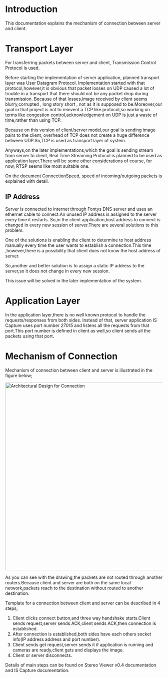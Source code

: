 # Introduction #

This documentation explains the mechanism of connection between server and client.


# Transport Layer #

For transferring packets between server and client, Transmission Control Protocol is used.

Before starting the implementation of server application, planned transport layer was User Datagram Protocol. Implementation started with that protocol,however,it is obvious that packet losses on  UDP caused a lot of trouble in a transport that there should not be any packet drop during transmission. Because of that losses,image received by client seems blurry,corrupted , long story short , not as it is supposed to be.Moreover,our goal in that project is not to reinvent a TCP like protocol,so working on terms like congestion control,acknowledgement on UDP is just a waste of time,rather than using TCP.

Because on this version of client/server model,our goal is sending image pairs to the client, overhead of TCP does not create a huge difference between UDP.So,TCP is used as transport layer of system.

Anyways,on the later implementations,which the goal is sending stream from server to client, Real Time Streaming Protocol is planned to be used as application layer.There will be some other considerations of course, for now, RTSP seems like most suitable one.

On the document ConnectionSpeed, speed of incoming/outgoing packets is explained with detail.

## IP Address ##

Server is connected to internet through Fontys DNS server and uses an ethernet cable to connect.An unused IP address is assigned to the server every time it restarts. So,in the client application,host address to connect is changed in every new session of server.There are several solutions to this problem.

One of the solutions is enabling the client to determine to host address manually every time the user wants to establish a connection.This time ,however,there is a possibility that client does not know the host address of server.

So,another and better solution is to assign a static IP address to the server,so it does not change in every new session.

This issue will be solved in the later implementation of the system.

# Application Layer #

In the application layer,there is no well known protocol to handle the requests/responses from both sides. Instead of that, server application IS Capture uses port number _27015_ and listens all the requests from that port.This port number is defined in client as well,so client sends all the packets using that port.

# Mechanism of Connection #
Mechanism of connection between client and server is illustrated in the figure below;

<img src='http://3d-viewer-buffer.googlecode.com/files/Transferring%20Image%20Pair%20Mechanism.gif' alt='Architectural Design for Connection' height='600' width='800' />

As you can see with the drawing,the packets are not routed through another routers.Because client and server are both on the same local network,packets reach to the destination without routed to another destination.

Template for a connection between client and server can be described in 4 steps;
  1. Client clicks connect button,and three way handshake starts.Client sends request,server sends ACK,client sends ACK,then connection is established.
  1. After connection is established,both sides have each others socket info(IP address address and port number).
  1. Client sends get request,server sends it if application is running and cameras are ready,client gets and displays the image.
  1. Client or server disconnects.

Details of main steps can be found on Stereo Viewer v0.4 documentation and IS Capture documentation.